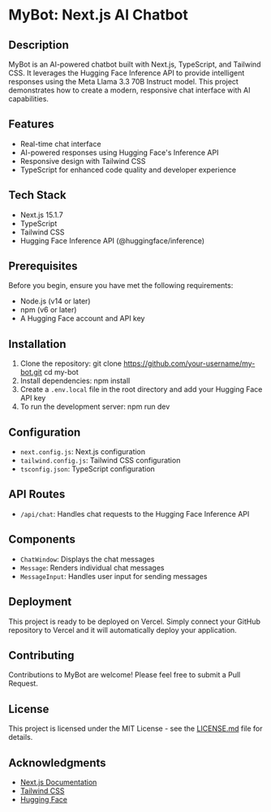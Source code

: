 # MyBot: Next.js AI Chatbot

## Description

MyBot is an AI-powered chatbot built with Next.js, TypeScript, and Tailwind CSS. It leverages the Hugging Face Inference API to provide intelligent responses using the Meta Llama 3.3 70B Instruct model. This project demonstrates how to create a modern, responsive chat interface with AI capabilities.

## Features

- Real-time chat interface
- AI-powered responses using Hugging Face's Inference API
- Responsive design with Tailwind CSS
- TypeScript for enhanced code quality and developer experience

## Tech Stack

- Next.js 15.1.7
- TypeScript
- Tailwind CSS
- Hugging Face Inference API (@huggingface/inference)

## Prerequisites

Before you begin, ensure you have met the following requirements:

- Node.js (v14 or later)
- npm (v6 or later)
- A Hugging Face account and API key

## Installation

1. Clone the repository:
   git clone https://github.com/your-username/my-bot.git
   cd my-bot
2. Install dependencies:
   npm install
3. Create a `.env.local` file in the root directory and add your Hugging Face API key
4. To run the development server: npm run dev


## Configuration

- `next.config.js`: Next.js configuration
- `tailwind.config.js`: Tailwind CSS configuration
- `tsconfig.json`: TypeScript configuration

## API Routes

- `/api/chat`: Handles chat requests to the Hugging Face Inference API

## Components

- `ChatWindow`: Displays the chat messages
- `Message`: Renders individual chat messages
- `MessageInput`: Handles user input for sending messages

## Deployment

This project is ready to be deployed on Vercel. Simply connect your GitHub repository to Vercel and it will automatically deploy your application.

## Contributing

Contributions to MyBot are welcome! Please feel free to submit a Pull Request.

## License

This project is licensed under the MIT License - see the [LICENSE.md](LICENSE.md) file for details.

## Acknowledgments

- [Next.js Documentation](https://nextjs.org/docs)
- [Tailwind CSS](https://tailwindcss.com/)
- [Hugging Face](https://huggingface.co/)





